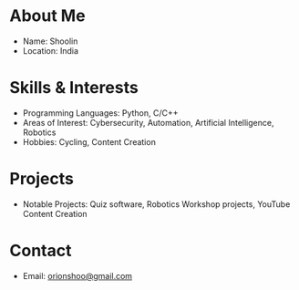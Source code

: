 # About Me
- Name: Shoolin
- Location: India

# Skills & Interests
- Programming Languages: Python, C/C++
- Areas of Interest: Cybersecurity, Automation, Artificial Intelligence, Robotics
- Hobbies: Cycling, Content Creation

# Projects
- Notable Projects: Quiz software, Robotics Workshop projects, YouTube Content Creation

# Contact
- Email: orionshoo@gmail.com
